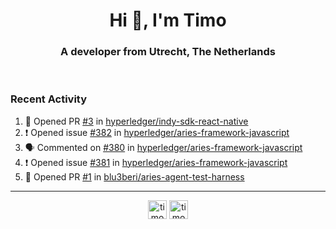 <h1 align="center">Hi 👋, I'm Timo</h1>
<h3 align="center">A developer from Utrecht, The Netherlands</h3>
<br/>
<!-- https://github.com/rahuldkjain/github-profile-readme-generator --!>

<!--  <p align="left"><img src="https://github-readme-stats.vercel.app/api?username=timoglastra&show_icons=true&count_private=true&" alt="timoglastra" /></p> --!>

<!--
Github language stats
<p align="left"><img src="https://github-readme-stats.vercel.app/api/top-langs/?username=timoglastra&layout=compact" alt="timoglastra" /><p>
-->

<!-- Codestats language stats -->
<!-- <p align="left"><img src="https://codestats-readme.vercel.app/api/top-langs/?username=timoglastra&layout=compact&language_count=12" alt="timoglastra" /><p>    --!>
  
<h3>Recent Activity</h3>

<!--START_SECTION:activity-->
1. 💪 Opened PR [#3](https://github.com/hyperledger/indy-sdk-react-native/pull/3) in [hyperledger/indy-sdk-react-native](https://github.com/hyperledger/indy-sdk-react-native)
2. ❗️ Opened issue [#382](https://github.com/hyperledger/aries-framework-javascript/issues/382) in [hyperledger/aries-framework-javascript](https://github.com/hyperledger/aries-framework-javascript)
3. 🗣 Commented on [#380](https://github.com/hyperledger/aries-framework-javascript/issues/380) in [hyperledger/aries-framework-javascript](https://github.com/hyperledger/aries-framework-javascript)
4. ❗️ Opened issue [#381](https://github.com/hyperledger/aries-framework-javascript/issues/381) in [hyperledger/aries-framework-javascript](https://github.com/hyperledger/aries-framework-javascript)
5. 💪 Opened PR [#1](https://github.com/blu3beri/aries-agent-test-harness/pull/1) in [blu3beri/aries-agent-test-harness](https://github.com/blu3beri/aries-agent-test-harness)
<!--END_SECTION:activity-->

---

<p align="center">
<a href="https://twitter.com/timoglastra" target="blank"><img align="center" src="https://cdn.jsdelivr.net/npm/simple-icons@3.0.1/icons/twitter.svg" alt="timoglastra" height="30" width="30" /></a>
<a href="https://linkedin.com/in/timoglastra" target="blank"><img align="center" src="https://cdn.jsdelivr.net/npm/simple-icons@3.0.1/icons/linkedin.svg" alt="timoglastra" height="30" width="30" /></a>
</p>



